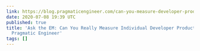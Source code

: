 ```yaml
---
link: https://blog.pragmaticengineer.com/can-you-measure-developer-productivity/
date: 2020-07-08 19:39 UTC
published: true
title: 'Ask the EM: Can You Really Measure Individual Developer Productivity? - The
  Pragmatic Engineer'
tags: []
---
```



